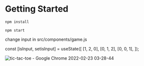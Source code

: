 # Getting Started 

`npm install`

 `npm start`

 change input in src/components/game.js
 
  const [isInput, setisInput] = useState([
    [1, 2, 0],
    [0, 1, 2],
    [0, 0, 1],
  ]);


![tic-tac-toe - Google Chrome 2022-02-23 03-28-44](https://user-images.githubusercontent.com/57934424/155224091-06322e30-5999-4c46-ab5b-3fcd0960410a.gif)





